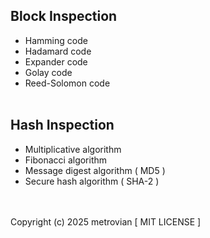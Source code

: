 ## Block Inspection ##
- Hamming code
- Hadamard code
- Expander code
- Golay code
- Reed-Solomon code
<br/></br>
## Hash Inspection ##
- Multiplicative algorithm
- Fibonacci algorithm
- Message digest algorithm ( MD5 )
- Secure hash algorithm ( SHA-2 )

<br/></br> 
Copyright (c) 2025 metrovian [ MIT LICENSE ]
